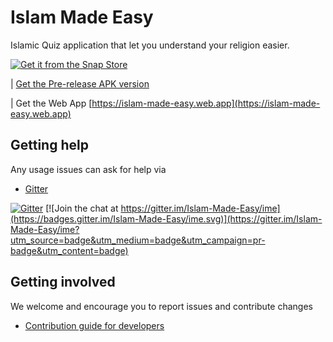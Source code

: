 # Islam Made Easy

Islamic Quiz application that let you understand your religion easier.



[![Get it from the Snap Store](https://snapcraft.io/static/images/badges/en/snap-store-black.svg)](https://snapcraft.io/islam-made-easy)


| [Get the Pre-release APK version](https://github.com/Islam-Made-Easy/Islam-Made-Easy/releases)


| Get the Web App [https://islam-made-easy.web.app](https://islam-made-easy.web.app)

## Getting help

Any usage issues can ask for help via

* [Gitter](https://gitter.im/orgs/Islam-Made-Easy/rooms)

[![Gitter](https://badges.gitter.im/Islam-Made-Easy/community.svg)](https://gitter.im/Islam-Made-Easy/community?utm_source=badge&utm_medium=badge&utm_campaign=pr-badge) [![Join the chat at https://gitter.im/Islam-Made-Easy/ime](https://badges.gitter.im/Islam-Made-Easy/ime.svg)](https://gitter.im/Islam-Made-Easy/ime?utm_source=badge&utm_medium=badge&utm_campaign=pr-badge&utm_content=badge)


## Getting involved

We welcome and encourage you to report issues and contribute changes

* [Contribution guide for developers](https://github.com/Islam-Made-Easy/developer-center/wiki)
